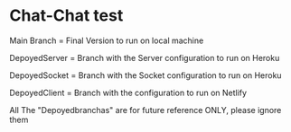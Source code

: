 # Chat-Chat test

Main Branch = Final Version to run on local machine

DepoyedServer = Branch with the Server configuration to run on Heroku

DepoyedSocket = Branch with the Socket configuration to run on Heroku

DepoyedClient = Branch with the configuration to run on Netlify

All The "Depoyedbranchas" are for future reference ONLY, please ignore them
